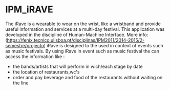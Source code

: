 # IPM_iRAVE
 The iRave is a wearable to wear on the wrist, like a wristband and provide useful information and services at a multi-day festival.
 This application was developed in the discipline of Human-Machine Interface. More info:(https://fenix.tecnico.ulisboa.pt/disciplinas/IPM2011/2014-2015/2-semestre/projecto)
 iRave is designed to the used in context of events such as music festivals. By using iRave in event such as music festival the can access  the information like :
- the bands/artists that will perform in wich/each stage by date
- the location of restaurants,wc's
- order and pay beverage and food of the restaurants without waiting on the line


